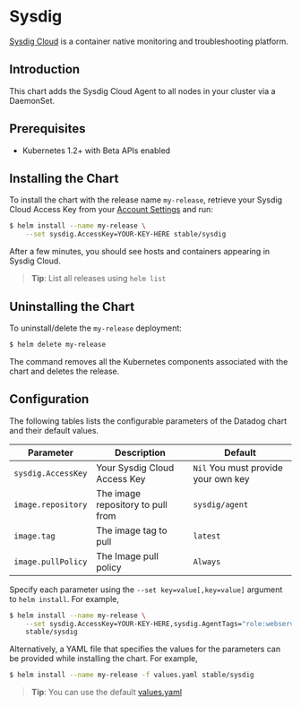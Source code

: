 # Sysdig

[Sysdig Cloud](https://www.sysdig.com/) is a container native monitoring and troubleshooting platform.

## Introduction

This chart adds the Sysdig Cloud Agent to all nodes in your cluster via a DaemonSet.

## Prerequisites

- Kubernetes 1.2+ with Beta APIs enabled

## Installing the Chart

To install the chart with the release name `my-release`, retrieve your Sysdig Cloud Access Key from your [Account Settings](https://app.sysdigcloud.com/#/settings/user) and run:

```bash
$ helm install --name my-release \
    --set sysdig.AccessKey=YOUR-KEY-HERE stable/sysdig
```

After a few minutes, you should see hosts and containers appearing in Sysdig Cloud.

> **Tip**: List all releases using `helm list`

## Uninstalling the Chart

To uninstall/delete the `my-release` deployment:

```bash
$ helm delete my-release
```

The command removes all the Kubernetes components associated with the chart and deletes the release.

## Configuration

The following tables lists the configurable parameters of the Datadog chart and their default values.

|      Parameter              |          Description               |                         Default           |
|-----------------------------|------------------------------------|-------------------------------------------|
| `sysdig.AccessKey`          | Your Sysdig Cloud Access Key       | `Nil` You must provide your own key       |
| `image.repository`          | The image repository to pull from  | `sysdig/agent`                            |
| `image.tag`                 | The image tag to pull              | `latest`                                  |
| `image.pullPolicy`          | The Image pull policy              | `Always`                                  |


Specify each parameter using the `--set key=value[,key=value]` argument to `helm install`. For example,

```bash
$ helm install --name my-release \
    --set sysdig.AccessKey=YOUR-KEY-HERE,sysdig.AgentTags="role:webserver,location:europe" \
    stable/sysdig
```

Alternatively, a YAML file that specifies the values for the parameters can be provided while installing the chart. For example,

```bash
$ helm install --name my-release -f values.yaml stable/sysdig
```

> **Tip**: You can use the default [values.yaml](values.yaml)
